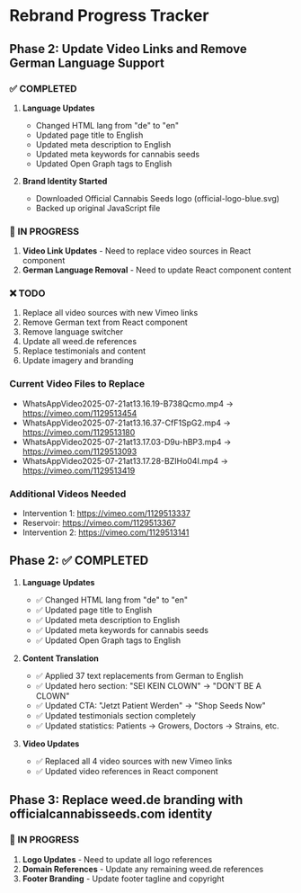 # Rebrand Progress Tracker

## Phase 2: Update Video Links and Remove German Language Support

### ✅ COMPLETED
1. **Language Updates**
   - Changed HTML lang from "de" to "en"
   - Updated page title to English
   - Updated meta description to English
   - Updated meta keywords for cannabis seeds
   - Updated Open Graph tags to English

2. **Brand Identity Started**
   - Downloaded Official Cannabis Seeds logo (official-logo-blue.svg)
   - Backed up original JavaScript file

### 🔄 IN PROGRESS
1. **Video Link Updates** - Need to replace video sources in React component
2. **German Language Removal** - Need to update React component content

### ❌ TODO
1. Replace all video sources with new Vimeo links
2. Remove German text from React component
3. Remove language switcher
4. Update all weed.de references
5. Replace testimonials and content
6. Update imagery and branding

### Current Video Files to Replace
- WhatsAppVideo2025-07-21at13.16.19-B738Qcmo.mp4 → https://vimeo.com/1129513454
- WhatsAppVideo2025-07-21at13.16.37-CfF1SpG2.mp4 → https://vimeo.com/1129513180  
- WhatsAppVideo2025-07-21at13.17.03-D9u-hBP3.mp4 → https://vimeo.com/1129513093
- WhatsAppVideo2025-07-21at13.17.28-BZIHo04I.mp4 → https://vimeo.com/1129513419

### Additional Videos Needed
- Intervention 1: https://vimeo.com/1129513337
- Reservoir: https://vimeo.com/1129513367
- Intervention 2: https://vimeo.com/1129513141



## Phase 2: ✅ COMPLETED
1. **Language Updates**
   - ✅ Changed HTML lang from "de" to "en"
   - ✅ Updated page title to English
   - ✅ Updated meta description to English
   - ✅ Updated meta keywords for cannabis seeds
   - ✅ Updated Open Graph tags to English

2. **Content Translation**
   - ✅ Applied 37 text replacements from German to English
   - ✅ Updated hero section: "SEI KEIN CLOWN" → "DON'T BE A CLOWN"
   - ✅ Updated CTA: "Jetzt Patient Werden" → "Shop Seeds Now"
   - ✅ Updated testimonials section completely
   - ✅ Updated statistics: Patients → Growers, Doctors → Strains, etc.

3. **Video Updates**
   - ✅ Replaced all 4 video sources with new Vimeo links
   - ✅ Updated video references in React component

## Phase 3: Replace weed.de branding with officialcannabisseeds.com identity

### 🔄 IN PROGRESS
1. **Logo Updates** - Need to update all logo references
2. **Domain References** - Update any remaining weed.de references
3. **Footer Branding** - Update footer tagline and copyright

